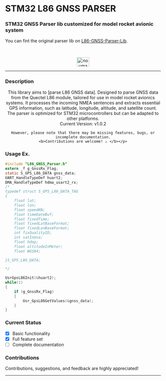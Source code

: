 # STM32 L86 GNSS PARSER
### STM32 GNSS Parser lib customized for model rocket avionic system

You can fint the original parser lib on [L86-GNSS-Parser-Lib](https://github.com/noumanimpra/L86-GNSS-Parser-Lib/tree/main).

<br>
<div align="center">
    <p>
    <a href="https://www.linkedin.com/in/nouman-nteli-impraim/" target="blank"><img align="center" src="https://raw.githubusercontent.com/rahuldkjain/github-profile-readme-generator/master/src/images/icons/Social/linked-in-alt.svg" alt="nouman nteli impraim" height="30" width="40" /></a>
    </p>
</div>


---
### Description

<div align="center"> 
    <p>This library aims to [parse L86 GNSS data]. 
    Designed to parse GNSS data from the Quectel L86 module, tailored for use in model rocket avionics systems. It processes the incoming NMEA sentences and extracts essential GPS information, such as latitude, longitude, altitude, and satellite count. The parser is optimized for STM32 microcontrollers but can be adapted to other platforms.
    <br>
    Current Version: v1.0.2

    However, please note that there may be missing features, bugs, or incomplete documentation.
    <b>Contributions are welcome! ⚠️ </b></p>
</div>

### Usage Ex.
```C
#include "L86_GNSS_Parser.h"
extern _f g_GnssRx_Flag;
static S_GPS_L86_DATA gnss_data;
UART_HandleTypeDef huart2;
DMA_HandleTypeDef hdma_usart2_rx;
/*
typedef struct S_GPS_L86_DATA_TAG
{
    float lat;
    float lon;
    float speedKN;
    float timeDateBuf;
    float fixedTime;
    float fixedLatBaseFormat;
    float fixedLonBaseFormat;
    int fixQualityID;
    int satInUse;
    float hdop;
    float altitudeInMeter;
    float WGS84;

}S_GPS_L86_DATA;

*/

UsrGpsL86Init(&huart2);
while(1)
{
    if (g_GnssRx_Flag)
    {
        Usr_GpsL86GetValues(&gnss_data);
    }
}

```

### Current Status
- [X] Basic functionality
- [X] Full feature set
- [ ] Complete documentation

### Contributions
Contributions, suggestions, and feedback are highly appreciated! 

---
